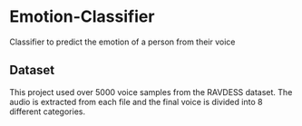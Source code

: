# Emotion-Classifier
Classifier to predict the emotion of a person from their voice

## Dataset
This project used over 5000 voice samples from the RAVDESS dataset. The audio is extracted from each file and the final voice is divided into 8 different categories.
